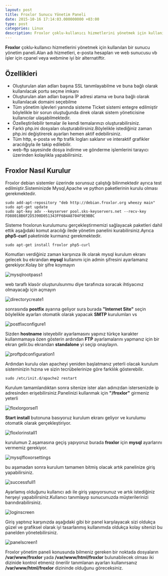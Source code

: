 ```yaml
---
layout: post
title: Froxlor Sunucu Yönetim Paneli
date: 2015-10-16 17:14:03.000000000 +03:00
type: post
categories: Linux
description: Froxlor çoklu-kullanıcı hizmetlerini yönetmek için kullanılan bir sunucu yönetim paneli. Alan adı hizmetleri, e-posta hesapları ve web sunucusu
---
```


**Froxlor** çoklu-kullanıcı hizmetlerini yönetmek için kullanılan bir sunucu yönetim paneli.Alan adı hizmetleri, e-posta hesapları ve web sunucusu vb işler için cpanel veya webmine iyi bir alternatiftir.

## Özellikleri

- Oluşturulan alan adları başına SSL tanımlayabilme ve buna bağlı olarak kullanılacak portu seçme imkanı
- Oluşturulan alan adları başına İP adresi atama ve buna bağlı olarak kullanılacak domaini seçebilme
- Tüm yönetim işlevleri yanında sisteme Ticket sistemi entegre edilmiştir böylelikle bir sorun oluştuğunda direk olarak sistem yöneticisine kullanıcılar ulaşabilmektedir.
- Özelleştirilebilir temalar ile kendi temalarınızı oluşturabilirsiniz.
- Farklı php.ini dosyaları oluşturabilirsiniz.Böylelikle istediğiniz zaman php.ini değiştirerek ayarları hemen aktif edebilirsiniz.
- Tüm http, e-posta ve ftp trafik logları saklanır ve interaktif grafikler aracılığıyla ile takip edilebilir.
- web-ftp sayesinde dosya indirme ve gönderme işlemlerini tarayıcı üzerinden kolaylıkla yapabilirsiniz.

## Froxlor Nasıl Kurulur

Froxlor debian sistemler üzerinde sorunsuz çalıştığı bilinmektedir ayrıca test edilmiştir.Sisteminizde Mysql,Apache ve python paketlerinin kurulu olması gerekmektedir.

    sudo add-apt-repository "deb http://debian.froxlor.org wheezy main"
    sudo apt-get update
    sudo apt-key adv --keyserver pool.sks-keyservers.net --recv-key FD88018B6F2D5390D051343FF6B4A8704F9E9BBC

Sisteme froxlorun kurulumunu gerçekleştirmemizi sağlayacak paketleri dahil ettik aşağıdaki komut aracılığı ilede yönetim panelini kurabilirsiniz.Ayrıca **php5-curl** paketinide kurmanız gerekmektedir.

    sudo apt-get install froxlor php5-curl

Komutları verdiğiniz zaman karşınıza ilk olarak mysql kurulum ekranı gelecek bu ekrandan **mysql** kullanımı için admin şifresini ayarlamanız gerekiyor.Kolay bir şifre koymayın

![mysqlrootpass1](/assets/mysqlrootpass1.png)

web taraflı klasör oluşturulsunmu diye tarafınıza soracak ihtiyacınız olmayacağı için açmayın

![directorycreate1](/assets/directorycreate1.png)

sonrasında **postfix** ayarına geliyor sura burada **"Internet Site"** seçin böylelikle ayarları otomatik olarak yapacak **SMTP** kurulumları vs

![postfixconfigure1](/assets/postfixconfigure1.png)

Sizden **hostname** isteyebilir ayarlamasını yapınız türkçe karakter kullanmamaya özen gösterin ardından **FTP** ayarlamalarını yapmanız için bir ekran gelir.bu ekrandan **standalone** yi seçip onaylayın.

![proftpdconfiguration1](/assets/proftpdconfiguration1.png)

Ardından kurulu olan apacheyi yeniden başlatmanız yeterli olacak kurulum sisteminizin hızına ve sizin tecrübelerinize göre farklılık gösterebilir.

    sudo /etc/init.d/apache2 restart

Kurulum tamamlandıktan sonra sitenize ister alan adınızdan istersenizde ip adresinden erişebilirsiniz.Panelinizi kullanmak için **"/froxlor"** girmeniz yeterli

![floxlorgorsel1](/assets/floxlorgorsel1.jpg)

**Start install** butonuna basıyoruz kurulum ekranı geliyor ve kurulumu otomatik olarak gerçekleştiriyor.

![floxlorinstall1](/assets/floxlorinstall1.png)

kurulumun 2.aşamasına geçiş yapıyoruz burada **froxlor** için **mysql** ayarlarını vermemiz gerekiyor.

![mysqlfloxorsettings](/assets/mysqlfloxorsettings.jpg)

bu aşamadan sonra kurulum tamamen bitmiş olacak artık panelinize giriş yapabilirsiniz.

![successfull1](/assets/successfull1.png)

Ayarlamış olduğunu kullanıcı adı ile giriş yapıyorsunuz ve artık istediğiniz herşeyi yapabilirsiniz.Kullanıcı tanımlayıp sunucunuzda müşterilerinizi barındırabilirsiniz.

![loginscreen](/assets/loginscreen.png)

Giriş yaptınız karşınızda aşağıdaki gibi bir panel karşılayacak sizi oldukça güzel ve grafiksel olarak iyi tasarlanmış kullanımıda oldukça kolay sitenizi bu panelden yönetebilirsiniz.

![panelscreen1](/assets/panelscreen1.jpg)

Froxlor yönetim paneli konusunda bilmeniz gereken bir noktada dosyaların **/var/www/froxlor** yada **/var/www/html/froxlor** bulunabilecek olması iki dizinide kontrol etmeniz önerilir tanımlanan ayarları kullanırsanız **/var/www/html/froxlor** dizininde olduğunu göreceksiniz.
